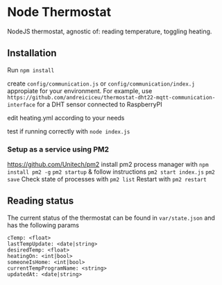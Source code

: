 # Node Thermostat
NodeJS thermostat, agnostic of: reading temperature, toggling heating.

## Installation
Run `npm install`

create `config/communication.js` or `config/communication/index.j` appropiate for your environment.
For example, use `https://github.com/andreiciceu/thermostat-dht22-mqtt-communication-interface` for a DHT sensor connected to RaspberryPI

edit heating.yml according to your needs


test if running correctly with `node index.js`

### Setup as a service using PM2
https://github.com/Unitech/pm2
install pm2 process manager with `npm install pm2 -g`
`pm2 startup` & follow instructions
`pm2 start index.js`
`pm2 save`
Check state of processes with `pm2 list`
Restart with `pm2 restart`

## Reading status
The current status of the thermostat can be found in `var/state.json` and has the following params
```
cTemp: <float>
lastTempUpdate: <date|string>
desiredTemp: <float>
heatingOn: <int|bool>
someoneIsHome: <int|bool>
currentTempProgramName: <string>
updatedAt: <date|string>
```